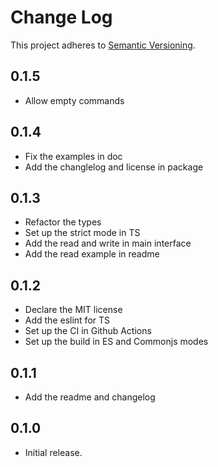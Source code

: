 # Change Log

This project adheres to [Semantic Versioning](http://semver.org/).

## 0.1.5

- Allow empty commands

## 0.1.4

- Fix the examples in doc
- Add the changlelog and license in package

## 0.1.3

- Refactor the types
- Set up the strict mode in TS
- Add the read and write in main interface
- Add the read example in readme

## 0.1.2

- Declare the MIT license
- Add the eslint for TS
- Set up the CI in Github Actions
- Set up the build in ES and Commonjs modes

## 0.1.1

- Add the readme and changelog

## 0.1.0

- Initial release.
